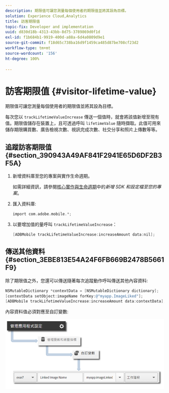 ```yaml
---
description: 期限值可讓您測量每個使用者的期限值並將其設為目標。
solution: Experience Cloud,Analytics
title: 訪客期限值
topic-fix: Developer and implementation
uuid: d830d18b-4313-43bb-8d75-3789869d0f1d
exl-id: f1b684b1-9919-400d-a88a-6d4a0809d9e1
source-git-commit: f18d65c738ba16d9f1459ca485d87be708cf23d2
workflow-type: tm+mt
source-wordcount: '156'
ht-degree: 100%

---
```


# 訪客期限值 {#visitor-lifetime-value}

期限值可讓您測量每個使用者的期限值並將其設為目標。

每次您以 `trackLifetimeValueIncrease` 傳送一個值時，就會將該值新增至現有值。期限值儲存在裝置上，且可透過呼叫 `lifetimeValue` 隨時擷取。此值可用來儲存期限購買數、廣告檢視次數、視訊完成次數、社交分享和照片上傳數等等。

## 追蹤訪客期限值 {#section_390943A49AF841F2941E65D6DF2B3F5A}

1. 新增資料庫至您的專案與實作生命週期。

   如需詳細資訊，請參閱[核心實作與生命週期](/help/ios/getting-started/dev-qs.md)中的&#x200B;*新增 SDK 和設定檔至您的專案*。
1. 匯入資料庫:

   ```objective-c
   import com.adobe.mobile.*;
   ```

1. 以要增加值的量呼叫 `trackLifetimeValueIncrease`：

   ```objective-c
   [ADBMobile trackLifetimeValueIncrease:increaseAmount data:nil];
   ```

## 傳送其他資料 {#section_3EBE813E54A24F6FB669B2478B5661F9}

除了期限值之外，您還可以傳送隨著每次追蹤動作呼叫傳送其他內容資料:

```objective-c
NSMutableDictionary *contextData = [NSMutableDictionary dictionary]; 
[contextData setObject:imageName forKey:@"myapp.ImageLiked"]; 
[ADBMobile trackLifetimeValueIncrease:increaseAmount data:contextData];
```

內容資料值必須對應至自訂變數:

![](assets/map-variable-context-ltv.png)
